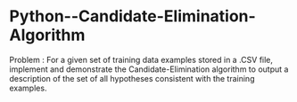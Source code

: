 # Python--Candidate-Elimination-Algorithm
Problem : For a given set of training data examples stored in a .CSV file, implement and demonstrate the Candidate-Elimination algorithm to output a description of the set of all hypotheses consistent with the training examples. 
